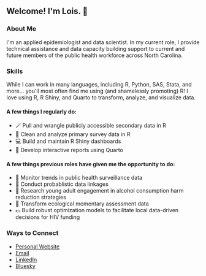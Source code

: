 ## Welcome! I'm Lois. 👋

### About Me
I'm an applied epidemiologist and data scientist. In my current role, I provide technical assistance and data capacity building support to current and future members of the public health workforce across North Carolina.

### Skills
While I can work in many languages, including R, Python, SAS, Stata, and more... you'll most often find me using (and shamelessly promoting) R! I love using R, R Shiny, and Quarto to transform, analyze, and visualize data. 

#### A few things I regularly do:
- 🪄 Pull and wrangle publicly accessible secondary data in R
- 🧹 Clean and analyze primary survey data in R
- 💻 Build and maintain R Shiny dashboards
- 📝 Develop interactive reports using Quarto

#### A few things previous roles have given me the opportunity to do:
- 🔎 Monitor trends in public health surveillance data
- 🔗 Conduct probablistic data linkages
- 🧠 Research young adult engagement in alcohol consumption harm reduction strategies
- 🦋 Transform ecological momentary assessment data
- 💵 Build robust optimization models to facilitate local data-driven decisions for HIV funding

### Ways to Connect
- [Personal Website](www.loisaj.com)
- [Email](mailto:lois.c.johnson+github@gmail.com)
- [LinkedIn](https://www.linkedin.com/in/loiscjohnson/)
- [Bluesky](https://bsky.app/profile/lois-aj.bsky.social) 

